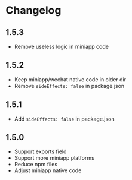 # Changelog

## 1.5.3

- Remove useless logic in miniapp code

## 1.5.2

- Keep miniapp/wechat native code in older dir
- Remove `sideEffects: false` in package.json

## 1.5.1

- Add `sideEffects: false` in package.json

## 1.5.0

- Support exports field
- Support more miniapp platforms
- Reduce npm files
- Adjust miniapp native code
